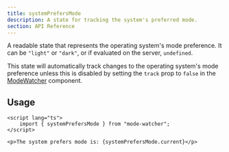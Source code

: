 ```yaml
---
title: systemPrefersMode
description: A state for tracking the system's preferred mode.
section: API Reference
---
```


A readable state that represents the operating system's mode preference. It can be `"light"` or `"dark"`, or if evaluated on the server, `undefined`.

This state will automatically track changes to the operating system's mode preference unless this is disabled by setting the `track` prop to `false` in the [ModeWatcher](/docs/api-reference/mode-watcher) component.

## Usage

```svelte
<script lang="ts">
	import { systemPrefersMode } from "mode-watcher";
</script>

<p>The system prefers mode is: {systemPrefersMode.current}</p>
```
